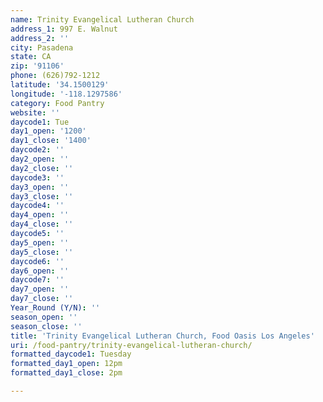 ```yaml
---
name: Trinity Evangelical Lutheran Church
address_1: 997 E. Walnut
address_2: ''
city: Pasadena
state: CA
zip: '91106'
phone: (626)792-1212
latitude: '34.1500129'
longitude: '-118.1297586'
category: Food Pantry
website: ''
daycode1: Tue
day1_open: '1200'
day1_close: '1400'
daycode2: ''
day2_open: ''
day2_close: ''
daycode3: ''
day3_open: ''
day3_close: ''
daycode4: ''
day4_open: ''
day4_close: ''
daycode5: ''
day5_open: ''
day5_close: ''
daycode6: ''
day6_open: ''
daycode7: ''
day7_open: ''
day7_close: ''
Year_Round (Y/N): ''
season_open: ''
season_close: ''
title: 'Trinity Evangelical Lutheran Church, Food Oasis Los Angeles'
uri: /food-pantry/trinity-evangelical-lutheran-church/
formatted_daycode1: Tuesday
formatted_day1_open: 12pm
formatted_day1_close: 2pm

---
```

